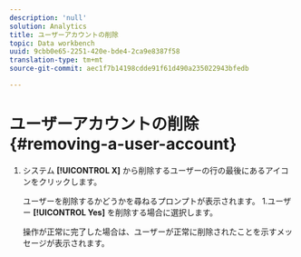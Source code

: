 ```yaml
---
description: 'null'
solution: Analytics
title: ユーザーアカウントの削除
topic: Data workbench
uuid: 9cbb0e65-2251-420e-bde4-2ca9e8387f58
translation-type: tm+mt
source-git-commit: aec1f7b14198cdde91f61d490a235022943bfedb

---
```



# ユーザーアカウントの削除{#removing-a-user-account}

1. システム **[!UICONTROL X]** から削除するユーザーの行の最後にあるアイコンをクリックします。

   ユーザーを削除するかどうかを尋ねるプロンプトが表示されます。 1.ユーザー **[!UICONTROL Yes]** を削除する場合に選択します。

   操作が正常に完了した場合は、ユーザーが正常に削除されたことを示すメッセージが表示されます。